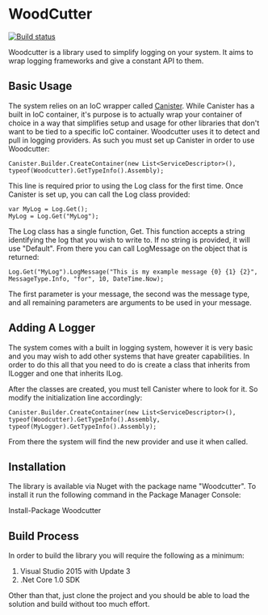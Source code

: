 # WoodCutter

[![Build status](https://ci.appveyor.com/api/projects/status/57oufeuo0t56kg4q?svg=true)](https://ci.appveyor.com/project/JaCraig/woodcutter)

Woodcutter is a library used to simplify logging on your system. It aims to wrap logging frameworks and give a constant API to them.

## Basic Usage

The system relies on an IoC wrapper called [Canister](https://github.com/JaCraig/Canister). While Canister has a built in IoC container, it's purpose is to actually wrap your container of choice in a way that simplifies setup and usage for other libraries that don't want to be tied to a specific IoC container. Woodcutter uses it to detect and pull in logging providers. As such you must set up Canister in order to use Woodcutter:

    Canister.Builder.CreateContainer(new List<ServiceDescriptor>(), typeof(Woodcutter).GetTypeInfo().Assembly);
	
This line is required prior to using the Log class for the first time. Once Canister is set up, you can call the Log class provided:

    var MyLog = Log.Get();
	MyLog = Log.Get("MyLog");
	
The Log class has a single function, Get. This function accepts a string identifying the log that you wish to write to. If no string is provided, it will use "Default". From there you can call LogMessage on the object that is returned:

    Log.Get("MyLog").LogMessage("This is my example message {0} {1} {2}", MessageType.Info, "for", 10, DateTime.Now);
	
The first parameter is your message, the second was the message type, and all remaining parameters are arguments to be used in your message.

## Adding A Logger

The system comes with a built in logging system, however it is very basic and you may wish to add other systems that have greater capabilities. In order to do this all that you need to do is create a class that inherits from ILogger and one that inherits ILog.
	
After the classes are created, you must tell Canister where to look for it. So modify the initialization line accordingly:

    Canister.Builder.CreateContainer(new List<ServiceDescriptor>(), typeof(Woodcutter).GetTypeInfo().Assembly, typeof(MyLogger).GetTypeInfo().Assembly);
	
From there the system will find the new provider and use it when called.

## Installation

The library is available via Nuget with the package name "Woodcutter". To install it run the following command in the Package Manager Console:

Install-Package Woodcutter

## Build Process

In order to build the library you will require the following as a minimum:

1. Visual Studio 2015 with Update 3
2. .Net Core 1.0 SDK

Other than that, just clone the project and you should be able to load the solution and build without too much effort.